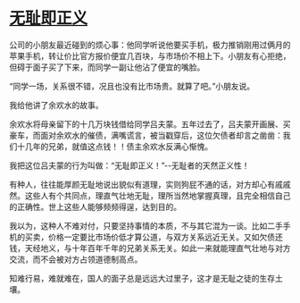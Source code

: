 # [无耻即正义](https://github.com/ajchen01/Gitblog/issues/4)

公司的小朋友最近碰到的烦心事：他同学听说他要买手机，极力推销刚用过俩月的苹果手机，转让价比官方报价便宜几百块，与市场价不相上下。小朋友有心拒绝，但碍于面子买了下来，而同学一副让他沾了便宜的嘴脸。

“同学一场，关系很不错，况且也没有比市场贵。就算了吧。”小朋友说。

我给他讲了余欢水的故事。

余欢水将母亲留下的十几万块钱借给同学吕夫蒙。五年过去了，吕夫蒙开画展、买豪车，而面对余欢水的催债，满嘴谎言，被当戳穿后，这位欠债者却言之凿凿：我们十几年的兄弟，就值这点钱！！债主余欢水反满心惭愧。

我把这位吕夫蒙的行为叫做：“无耻即正义！”--无耻者的天然正义性！

有种人，往往能厚颜无耻地说出貌似有道理，实则狗屁不通的话，对方却心有戚戚然。这些人有个共同点，理直气壮地无耻，理所当然地掌握真理，且完全相信自己的正确性。世上这些人能够频频得逞，达到目的。

我以为，这种人不难对付，只要坚持事情的本质，不与其它混为一谈。比如二手手机的买卖，价格一定要比市场价低才算公道，与双方关系远近无关。又如欠债还钱，天经地义，与十年百年千年的兄弟关系无关。如此一来就能理直气壮地与对方交流，而不会被对方占领道德制高点。

知难行易，难就难在，国人的面子总是远远大过里子，这才是无耻之徒的生存土壤。